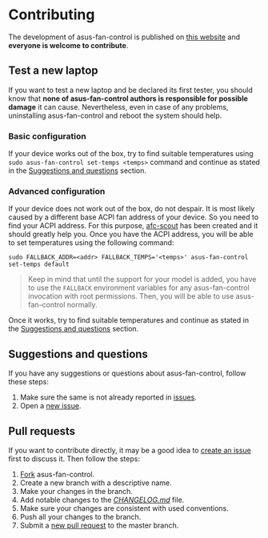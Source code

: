# Contributing

The development of asus-fan-control is published on [this website](https://github.com/dominiksalvet/asus-fan-control) and **everyone is welcome to contribute**.

## Test a new laptop

If you want to test a new laptop and be declared its first tester, you should know that **none of asus-fan-control authors is responsible for possible damage** it can cause. Nevertheless, even in case of any problems, uninstalling asus-fan-control and reboot the system should help.

### Basic configuration

If your device works out of the box, try to find suitable temperatures using `sudo asus-fan-control set-temps <temps>` command and continue as stated in the [Suggestions and questions](#suggestions-and-questions) section.

### Advanced configuration

If your device does not work out of the box, do not despair. It is most likely caused by a different base ACPI fan address of your device. So you need to find your ACPI address. For this purpose, [afc-scout](https://github.com/dominiksalvet/afc-scout) has been created and it should greatly help you. Once you have the ACPI address, you will be able to set temperatures using the following command:

```
sudo FALLBACK_ADDR=<addr> FALLBACK_TEMPS='<temps>' asus-fan-control set-temps default
```

> Keep in mind that until the support for your model is added, you have to use the `FALLBACK` environment variables for any asus-fan-control invocation with root permissions. Then, you will be able to use asus-fan-control normally.

Once it works, try to find suitable temperatures and continue as stated in the [Suggestions and questions](#suggestions-and-questions) section.

## Suggestions and questions

If you have any suggestions or questions about asus-fan-control, follow these steps:

1. Make sure the same is not already reported in [issues](https://github.com/dominiksalvet/asus-fan-control/issues).
2. Open a [new issue](https://github.com/dominiksalvet/asus-fan-control/issues/new/choose).

## Pull requests

If you want to contribute directly, it may be a good idea to [create an issue](https://github.com/dominiksalvet/asus-fan-control/issues/new/choose) first to discuss it. Then follow the steps:

1. [Fork](https://github.com/dominiksalvet/asus-fan-control/fork) asus-fan-control.
2. Create a new branch with a descriptive name.
3. Make your changes in the branch.
4. Add notable changes to the [*CHANGELOG.md*](CHANGELOG.md) file.
5. Make sure your changes are consistent with used conventions.
6. Push all your changes to the branch.
7. Submit a [new pull request](https://github.com/dominiksalvet/asus-fan-control/pulls) to the master branch.
